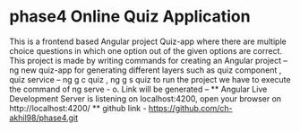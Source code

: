 # phase4 Online Quiz Application

This is a frontend based Angular project Quiz-app where there are 
multiple choice questions in which one option out of the given 
options are correct. This project is made by writing commands 
for creating an Angular project  – ng new quiz-app
for generating different layers such as quiz component , quiz 
service – ng g c quiz , ng g s quiz
to run the project we have to execute the command of ng serve - o.
Link will be generated – ** Angular Live Development Server is 
listening on localhost:4200, open your browser on 
http://localhost:4200/ **
github link - https://github.com/ch-akhil98/phase4.git
